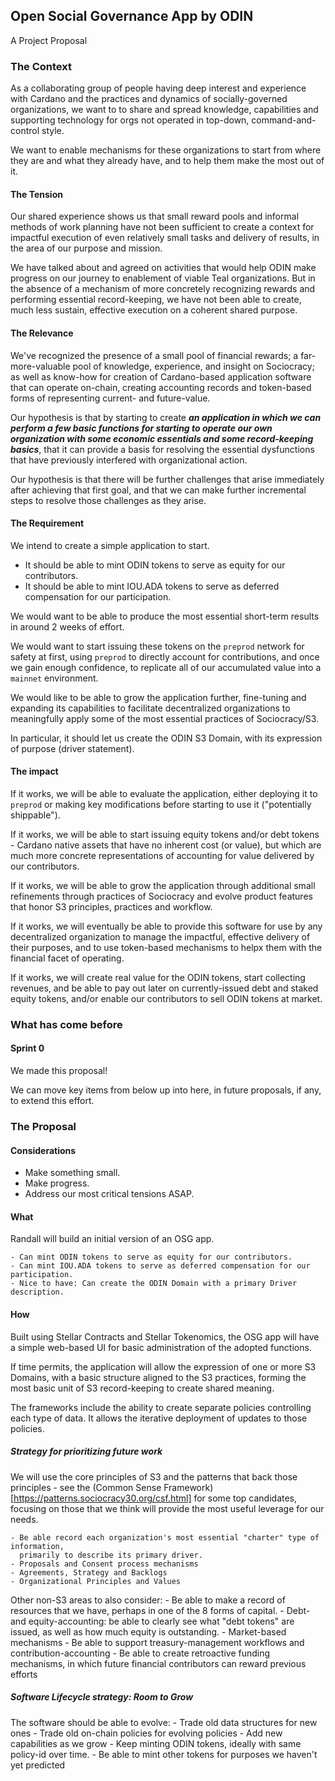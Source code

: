 ## Open Social Governance App by ODIN

A Project Proposal

### The Context

As a collaborating group of people having deep interest and experience with Cardano 
and the practices and dynamics of socially-governed organizations, we want to to share 
and spread knowledge, capabilities and supporting technology for orgs not operated 
in top-down, command-and-control style.  

We want to enable mechanisms for these organizations to start from where they are and 
what they already have, and to help them make the most out of it.

#### The Tension

Our shared experience shows us that small reward pools and informal methods of work 
planning have not been sufficient to create a context for impactful execution of even 
relatively small tasks and delivery of results, in the area of our purpose and mission.

We have talked about and agreed on activities that would help ODIN make progress on our 
journey to enablement of viable Teal organizations.  But in the absence of a mechanism 
of more concretely recognizing rewards and performing essential record-keeping, we have 
not been able to create, much less sustain, effective execution on a coherent shared purpose.

#### The Relevance

We've recognized the presence of a small pool of financial rewards; a far-more-valuable 
pool of knowledge, experience, and insight on Sociocracy; as well as know-how for creation 
of Cardano-based application software that can operate on-chain, creating accounting records 
and token-based forms of representing current- and future-value.

Our hypothesis is that by starting to create ***an application in which we can perform 
a few basic functions for starting to operate our own organization with some economic 
essentials and some record-keeping basics***, that it can provide a basis for resolving 
the essential dysfunctions that have previously interfered with organizational action.

Our hypothesis is that there will be further challenges that arise immediately after 
achieving that first goal, and that we can make further incremental steps to resolve 
those challenges as they arise.

#### The Requirement

We intend to create a simple application to start.

 - It should be able to mint ODIN tokens to serve as equity for our contributors.
 - It should be able to mint IOU.ADA tokens to serve as deferred compensation for 
   our participation.

We would want to be able to produce the most essential short-term results in around 
2 weeks of effort.

We would want to start issuing these tokens on the `preprod` network for safety at 
first, using `preprod` to directly account for contributions, and once we gain enough confidence, to 
replicate all of our accumulated value into a `mainnet` environment.

We would like to be able to grow the application further, fine-tuning and expanding its 
capabilities to facilitate decentralized organizations to meaningfully apply some of 
the most essential practices of Sociocracy/S3.

In particular, it should let us create the ODIN S3 Domain, with its expression of 
purpose (driver statement).

#### The impact

If it works, we will be able to evaluate the application, either deploying it to `preprod` 
or making key modifications before starting to use it ("potentially shippable").

If it works, we will be able to start issuing equity tokens and/or debt tokens - Cardano 
native assets that have no inherent cost (or value), but which are much more concrete 
representations of accounting for value delivered by our contributors.

If it works, we will be able to grow the application through additional small refinements 
through practices of Sociocracy and evolve product features that honor S3 principles, 
practices and workflow.

If it works, we will eventually be able to provide this software for use by any 
decentralized organization to manage the impactful, effective delivery of their purposes, 
and to use token-based mechanisms to helpx them with the financial facet of operating.

If it works, we will create real value for the ODIN tokens, start collecting revenues, 
and be able to pay out later on currently-issued debt and staked equity tokens, and/or 
enable our contributors to sell ODIN tokens at market.

### What has come before

#### Sprint 0

We made this proposal!

We can move key items from below up into here, in future proposals, if any, to extend this effort.

### The Proposal

#### Considerations

 - Make something small.
 - Make progress.
 - Address our most critical tensions ASAP.

#### What

Randall will build an initial version of an OSG app.

    - Can mint ODIN tokens to serve as equity for our contributors.
    - Can mint IOU.ADA tokens to serve as deferred compensation for our participation.
    - Nice to have: Can create the ODIN Domain with a primary Driver description.

#### How

Built using Stellar Contracts and Stellar Tokenomics, the OSG app will have a simple web-based 
UI for basic administration of the adopted functions.

If time permits, the application will allow the expression of one or more S3 Domains, with 
a basic structure aligned to the S3 practices, forming the most basic unit of S3 record-keeping 
to create shared meaning.

The frameworks include the ability to create separate policies controlling each type of 
data.  It allows the iterative deployment of updates to those policies.

##### Strategy for prioritizing future work 

We will use the core principles of S3 and the patterns that back those principles - see the 
(Common Sense Framework)[https://patterns.sociocracy30.org/csf.html] for some top candidates, 
focusing on those that we think will provide the most useful leverage for our needs. 

    - Be able record each organization's most essential "charter" type of information, 
      primarily to describe its primary driver.
    - Proposals and Consent process mechanisms
    - Agreements, Strategy and Backlogs
    - Organizational Principles and Values

Other non-S3 areas to also consider:
    - Be able to make a record of resources that we have, perhaps in one of the 8 forms of capital.
    - Debt- and equity-accounting: be able to clearly see what "debt tokens" are issued, as well 
      as how much equity is outstanding.
    - Market-based mechanisms 
    - Be able to support treasury-management workflows and contribution-accounting
    - Be able to create retroactive funding mechanisms, in which future financial contributors can 
      reward previous efforts

#####  Software Lifecycle strategy: Room to Grow

The software should be able to evolve:
    - Trade old data structures for new ones
    - Trade old on-chain policies for evolving policies
    - Add new capabilities as we grow 
    - Keep minting ODIN tokens, ideally with same policy-id over time.
    - Be able to mint other tokens for purposes we haven't yet predicted

